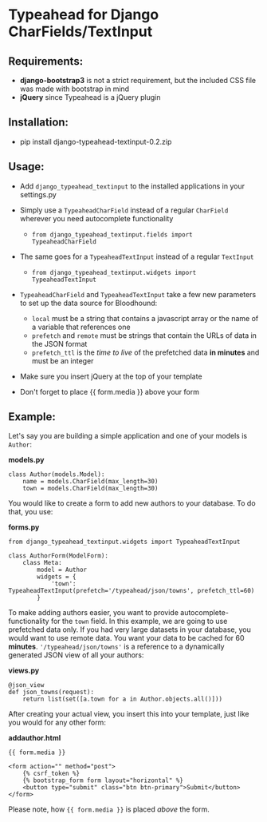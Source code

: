 # Typeahead for Django CharFields/TextInput

## Requirements:
* __django-bootstrap3__ is not a strict requirement, but the included CSS file was made with bootstrap in mind
* __jQuery__ since Typeahead is a jQuery plugin

## Installation:
* pip install django-typeahead-textinput-0.2.zip

## Usage:
* Add `django_typeahead_textinput` to the installed applications in your settings.py
* Simply use a `TypeaheadCharField` instead of a regular `CharField` wherever you need autocomplete functionality
    * `from django_typeahead_textinput.fields import TypeaheadCharField`
* The same goes for a `TypeaheadTextInput` instead of a regular `TextInput`
    * `from django_typeahead_textinput.widgets import TypeaheadTextInput`
* `TypeaheadCharField` and `TypeaheadTextInput` take a few new parameters to set up the data source for Bloodhound:
    * `local` must be a string that contains a javascript array or the name of a variable that references one
    * `prefetch` and `remote` must be strings that contain the URLs of data in the JSON format
    * `prefetch_ttl` is the *time to live* of the prefetched data **in minutes** and must be an integer
    
* Make sure you insert jQuery at the top of your template
* Don't forget to place {{ form.media }} above your form

## Example:

Let's say you are building a simple application and one of your models is `Author`:

__models.py__

    class Author(models.Model):
        name = models.CharField(max_length=30)
        town = models.CharField(max_length=30)
        
You would like to create a form to add new authors to your database.
To do that, you use:

__forms.py__

    from django_typeahead_textinput.widgets import TypeaheadTextInput

    class AuthorForm(ModelForm):
        class Meta:
            model = Author
            widgets = {
                'town': TypeaheadTextInput(prefetch='/typeahead/json/towns', prefetch_ttl=60)
            }

To make adding authors easier, you want to provide autocomplete-functionality for the `town` field.
In this example, we are going to use prefetched data only.
If you had very large datasets in your database, you would want to use remote data.
You want your data to be cached for 60 **minutes**. 
`'/typeahead/json/towns'` is a reference to a dynamically generated JSON view of all your authors:

__views.py__

    @json_view
    def json_towns(request):
        return list(set([a.town for a in Author.objects.all()]))
        
After creating your actual view, you insert this into your template, just like you would for any other form:

__addauthor.html__

    {{ form.media }}

    <form action="" method="post">
        {% csrf_token %}
        {% bootstrap_form form layout="horizontal" %}
        <button type="submit" class="btn btn-primary">Submit</button>
    </form>
    
Please note, how `{{ form.media }}` is placed _above_ the form.



